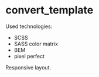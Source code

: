 # convert_template

Used technologies:
- SCSS
- SASS color matrix
- BEM
- pixel perfect

Responsive layout.
